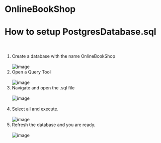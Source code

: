 # OnlineBookShop

# How to setup PostgresDatabase.sql  <br> <br>


1. Create a database with the name OnlineBookShop <br> <br>
![image](https://user-images.githubusercontent.com/37021786/169092989-6c615b36-3686-4d01-8435-36b5fa1e3368.png)
3. Open a Query Tool <br> <br>
  ![image](https://user-images.githubusercontent.com/37021786/169093107-1c949450-5855-43f1-a310-a8621597f704.png)
3. Navigate and open the .sql file <br> <br>
  ![image](https://user-images.githubusercontent.com/37021786/157745622-4f16a895-b7e6-4a9a-8db8-0ed63eda51f8.png)<br> <br>
4. Select all and execute. <br> <br>
![image](https://user-images.githubusercontent.com/37021786/169093462-f942d2c3-8b39-4bdf-b7de-42220df389c4.png)
5. Refresh the database and you are ready. <br> <br>
![image](https://user-images.githubusercontent.com/37021786/169093611-84541ef5-ce47-48cf-9123-db1a7f6f92b5.png)


      
